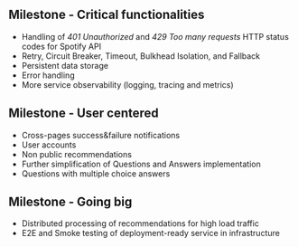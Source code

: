 ## Milestone - Critical functionalities
- Handling of _401 Unauthorized_ and _429 Too many requests_ HTTP status codes for Spotify API
- Retry, Circuit Breaker, Timeout, Bulkhead Isolation, and Fallback
- Persistent data storage
- Error handling
- More service observability (logging, tracing and metrics)

## Milestone - User centered
- Cross-pages success&failure notifications
- User accounts
- Non public recommendations
- Further simplification of Questions and Answers implementation
- Questions with multiple choice answers

## Milestone - Going big
- Distributed processing of recommendations for high load traffic
- E2E and Smoke testing of deployment-ready service in infrastructure